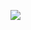 ﻿[![](https://www.herokucdn.com/deploy/button.png)](https://heroku.com/deploy?template=https://github.com/ureoclf6g/yuok.git)

